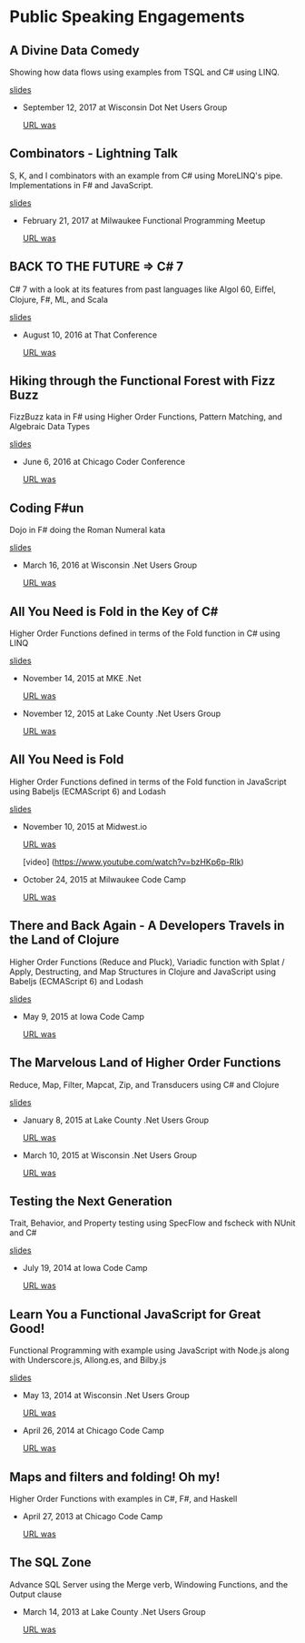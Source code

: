 # Public Speaking Engagements

## A Divine Data Comedy
Showing how data flows using examples from TSQL and C# using LINQ.

  [slides](https://www.slideshare.net/secret/ySVlRZU0HF3E8L)
  
* September 12, 2017 at Wisconsin Dot Net Users Group

  [URL was](https://www.meetup.com/Wisconsin-Net-Users-Group/events/237113708/)

## Combinators - Lightning Talk
S, K, and I combinators with an example from C# using MoreLINQ's pipe. Implementations in F# and JavaScript.

  [slides](https://www.slideshare.net/MikeHarris10/combinators-lightning-talk)

* February 21, 2017 at Milwaukee Functional Programming Meetup
  
  [URL was](https://www.meetup.com/Milwaukee-Functional-Programming-User-Group/events/237353624/)

## BACK TO THE FUTURE => C# 7
C# 7 with a look at its features from past languages like Algol 60, Eiﬀel, Clojure, F#, ML, and Scala
  
  [slides](http://www.slideshare.net/MikeHarris10/c-7-64716818)

* August 10, 2016 at That Conference
  
  [URL was](https://www.thatconference.com/sessions/session/10686)

## Hiking through the Functional Forest with Fizz Buzz
FizzBuzz kata in F# using Higher Order Functions, Pattern Matching, and Algebraic Data Types
  
  [slides](http://www.slideshare.net/MikeHarris10/hiking-through-the-functional-forest-with-fizz-buzz)

* June 6, 2016 at Chicago Coder Conference
  
  [URL was](http://chicagocoderconference.com/cccsession/session-4-hiking-your-way-through-the-functional-forest-with-fizzbuzz/)

## Coding F#un
Dojo in F# doing the Roman Numeral kata
  
  [slides](http://www.slideshare.net/MikeHarris10/coding-fun)

* March 16, 2016 at Wisconsin .Net Users Group
  
  [URL was](http://www.meetup.com/Wisconsin-Net-Users-Group/events/229245400/)

## All You Need is Fold in the Key of C#
Higher Order Functions defined in terms of the Fold function in C# using LINQ
  
  [slides](http://www.slideshare.net/MikeHarris10/all-you-need-is-fold-in-the-key-of-c)

* November 14, 2015 at MKE .Net
  
  [URL was](http://www.centare.com/mke-dot-net-fall-2015/)
* November 12, 2015 at Lake County .Net Users Group
  
  [URL was](http://www.lcnug.org/News/15-10-11/LCNUG_November_12th_-_All_You_Need_is_Fold.aspx)

## All You Need is Fold
Higher Order Functions defined in terms of the Fold function in JavaScript using Babeljs (ECMAScript 6) and Lodash
  
  [slides](http://www.slideshare.net/MikeHarris10/all-you-need-is-fold-54863819)

* November 10, 2015 at Midwest.io
  
  [URL was](http://www.midwest.io/sessions/#tuesday-4a)
  
  [video] (https://www.youtube.com/watch?v=bzHKp6p-Rlk)
* October 24, 2015 at Milwaukee Code Camp
  
  [URL was](http://www.milwaukeecodecamp.com/Session/Details/21)

## There and Back Again - A Developers Travels in the Land of Clojure
Higher Order Functions (Reduce and Pluck), Variadic function with Splat / Apply, Destructing, and Map Structures in Clojure and JavaScript using Babeljs (ECMAScript 6) and Lodash
  
  [slides](http://www.slideshare.net/MikeHarris10/there-and-back-again-47929525)

* May 9, 2015 at Iowa Code Camp
  
  [URL was](http://iowacodecamp.com/session/list#21)

## The Marvelous Land of Higher Order Functions
Reduce, Map, Filter, Mapcat, Zip, and Transducers using C# and Clojure
  
  [slides](http://www.slideshare.net/MikeHarris10/the-marvelous-land-of-higher-order-functions)

* January 8, 2015 at Lake County .Net Users Group
  
  [URL was](http://www.lcnug.org/News/14-12-16/LCNUG_January_8th_-_The_Marvelous_Land_of_Higher_Order_Functions.aspx)
* March 10, 2015 at Wisconsin .Net Users Group
  
  [URL was](http://www.meetup.com/Wisconsin-Net-Users-Group/events/220571822/)

## Testing the Next Generation
Trait, Behavior, and Property testing using SpecFlow and fscheck with NUnit and C#
  
  [slides](http://www.slideshare.net/MikeHarris10/testing-the-next-generation)

* July 19, 2014 at Iowa Code Camp
  
  [URL was](http://www.iowacodecamp.com/session/list#42)

## Learn You a Functional JavaScript for Great Good!
Functional Programming with example using JavaScript with Node.js along with Underscore.js, Allong.es, and Bilby.js
  
  [slides](http://www.slideshare.net/MikeHarris10/learn-you-a-functional-javascript-for-great-good)

* May 13, 2014 at Wisconsin .Net Users Group
  
  [URL was](http://www.wi-ineta.org/DesktopDefault.aspx?tabid=23)
* April 26, 2014 at Chicago Code Camp
  
  [URL was](http://www.chicagocodecamp.com/Public/Session/2065)

## Maps and filters and folding! Oh my!
Higher Order Functions with examples in C#, F#, and Haskell

* April 27, 2013 at Chicago Code Camp
  
  [URL was](http://www.chicagocodecamp.com/Public/Session/14)

## The SQL Zone
Advance SQL Server using the Merge verb, Windowing Functions, and the Output clause

* March 14, 2013 at Lake County .Net Users Group
  
  [URL was](http://www.lcnug.org/events/13-02-26/LCNUG_Mar_14_The_SQL_Zone-1395591039.aspx)
